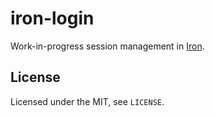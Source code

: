 # iron-login

Work-in-progress session management in [Iron](http://ironframework.io/).

## License

Licensed under the MIT, see `LICENSE`.
